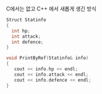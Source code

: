 C에서는 없고 C++ 에서 새롭게 생긴 방식

```C++
Struct Statinfo
{
  int hp;
  int attack;
  int defence;
}

void PrintByRef(Statinfo& info)
{
   cout << info.hp << endl;
   cout << info.attack << endl;
   cout << info.defence << endl;
}
```
